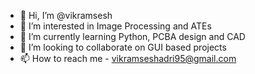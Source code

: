 - 👋 Hi, I’m @vikramsesh
- 👀 I’m interested in Image Processing and ATEs
- 🌱 I’m currently learning Python, PCBA design and CAD
- 💞️ I’m looking to collaborate on GUI based projects
- 📫 How to reach me - vikramseshadri95@gmail.com

<!---
vikramsesh/vikramsesh is a ✨ special ✨ repository because its `README.md` (this file) appears on your GitHub profile.
You can click the Preview link to take a look at your changes.
--->

